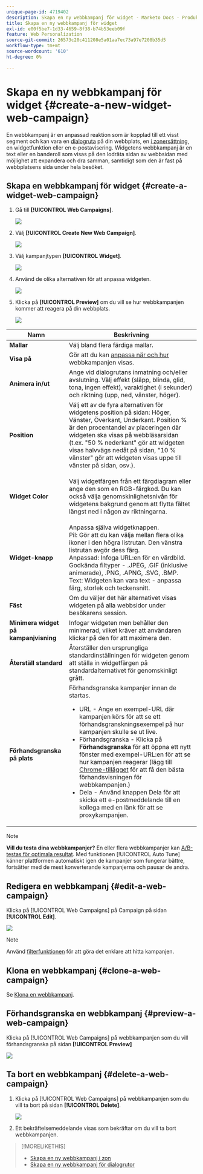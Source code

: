 ```yaml
---
unique-page-id: 4719402
description: Skapa en ny webbkampanj för widget - Marketo Docs - Produktdokumentation
title: Skapa en ny webbkampanj för widget
exl-id: e00f5be7-1d33-4659-8f38-b74b53eeb09f
feature: Web Personalization
source-git-commit: 26573c20c411208e5a01aa7ec73a97e7208b35d5
workflow-type: tm+mt
source-wordcount: '610'
ht-degree: 0%

---
```


# Skapa en ny webbkampanj för widget {#create-a-new-widget-web-campaign}

En webbkampanj är en anpassad reaktion som är kopplad till ett visst segment och kan vara en [dialogruta](/help/marketo/product-docs/web-personalization/working-with-web-campaigns/create-a-new-dialog-web-campaign.md) på din webbplats, en [ i zonersättning](/help/marketo/product-docs/web-personalization/working-with-web-campaigns/create-a-new-in-zone-web-campaign.md), en widgetfunktion eller en e-postavisering. Widgetens webbkampanj är en text eller en banderoll som visas på den lodräta sidan av webbsidan med möjlighet att expandera och dra samman, samtidigt som den är fast på webbplatsens sida under hela besöket.

## Skapa en webbkampanj för widget {#create-a-widget-web-campaign}

1. Gå till **[!UICONTROL Web Campaigns]**.

   ![](assets/image2016-8-18-15-3a57-3a46.png)

1. Välj **[!UICONTROL Create New Web Campaign]**.

   ![](assets/create-new-web-campaign-hand-1.png)

1. Välj kampanjtypen **[!UICONTROL Widget]**.

   ![](assets/3.png)

1. Använd de olika alternativen för att anpassa widgeten.

   ![](assets/4.png)

1. Klicka på **[!UICONTROL Preview]** om du vill se hur webbkampanjen kommer att reagera på din webbplats.

   ![](assets/preview.png)

<table>
 <thead>
  <tr>
   <th colspan="1" rowspan="1">Namn</th>
   <th colspan="1" rowspan="1">Beskrivning</th>
  </tr>
 </thead>
 <tbody>
  <tr>
   <td colspan="1"><strong>Mallar</strong></td>
   <td colspan="1">Välj bland flera färdiga mallar.</td>
  </tr>
  <tr>
   <td colspan="1"><strong>Visa på</strong></td>
   <td colspan="1">Gör att du kan <a href="/help/marketo/product-docs/web-personalization/working-with-web-campaigns/set-how-your-web-campaign-displays.md" rel="nofollow">anpassa när och hur</a> webbkampanjen visas.</td>
  </tr>
  <tr>
   <td colspan="1"><strong>Animera in/ut</strong></td>
   <td colspan="1">Ange vid dialogrutans inmatning och/eller avslutning. Välj effekt (släpp, blinda, glid, tona, ingen effekt), varaktighet (i sekunder) och riktning (upp, ned, vänster, höger).</td>
  </tr>
  <tr>
   <td colspan="1"><strong>Position</strong></td>
   <td colspan="1">Välj ett av de fyra alternativen för widgetens position på sidan: Höger, Vänster, Överkant, Underkant. Position % är den procentandel av placeringen där widgeten ska visas på webbläsarsidan (t.ex. "50 % nederkant" gör att widgeten visas halvvägs nedåt på sidan, "10 % vänster" gör att widgeten visas uppe till vänster på sidan, osv.).<br></td>
  </tr>
  <tr>
   <td colspan="1" rowspan="1"><strong>Widget Color</strong></td>
   <td colspan="1" rowspan="1"><p>Välj widgetfärgen från ett färgdiagram eller ange den som en RGB-färgkod. Du kan också välja genomskinlighetsnivån för widgetens bakgrund genom att flytta fältet längst ned i någon av riktningarna.</p></td>
  </tr>
  <tr>
   <td colspan="1" rowspan="1"><p><strong>Widget-knapp</strong><br></p></td>
   <td colspan="1" rowspan="1">Anpassa själva widgetknappen.<br>Pil: Gör att du kan välja mellan flera olika ikoner i den högra listrutan. Den vänstra listrutan avgör dess färg.<br>Anpassad: Infoga URL:en för en värdbild. Godkända filtyper - .JPEG, .GIF (inklusive animerade), .PNG, .APNG, .SVG, .BMP.<br>Text: Widgeten kan vara text - anpassa färg, storlek och teckensnitt.</td>
  </tr>
  <tr>
   <td colspan="1"><strong>Fäst</strong></td>
   <td colspan="1">Om du väljer det här alternativet visas widgeten på alla webbsidor under besökarens session.</td>
  </tr>
  <tr>
   <td colspan="1"><strong>Minimera widget på kampanjvisning</strong></td>
   <td colspan="1">Infogar widgeten men behåller den minimerad, vilket kräver att användaren klickar på den för att maximera den.</td>
  </tr>
  <tr>
   <td colspan="1"><strong>Återställ standard </strong></td>
   <td colspan="1">Återställer den ursprungliga standardinställningen för widgeten genom att ställa in widgetfärgen på standardalternativet för genomskinligt grått.</td>
  </tr>
  <tr>
   <td colspan="1"><strong>Förhandsgranska på plats </strong></td>
   <td colspan="1">Förhandsgranska kampanjer innan de startas.<br>
    <ul>
     <li>URL - Ange en exempel-URL där kampanjen körs för att se ett förhandsgranskningsexempel på hur kampanjen skulle se ut live.</li>
     <li>Förhandsgranska - Klicka på <strong>Förhandsgranska </strong> för att öppna ett nytt fönster med exempel-URL:en för att se hur kampanjen reagerar (lägg till <a href="https://chrome.google.com/extensions/detail/ldiddonjplchallbngbccbfdfeldohkj?hl=en" rel="nofollow">Chrome-tillägget</a> för att få den bästa förhandsvisningen för webbkampanjen.) </li>
     <li>Dela - Använd knappen Dela för att skicka ett e-postmeddelande till en kollega med en länk för att se proxykampanjen.</li>
    </ul></td>
  </tr>
 </tbody>
</table>

>[!NOTE]
>
>**Vill du testa dina webbkampanjer?** En eller flera webbkampanjer kan [A/B-testas för optimala resultat](/help/marketo/product-docs/web-personalization/working-with-web-campaigns/ab-test-your-web-campaign.md). Med funktionen [!UICONTROL Auto Tune] känner plattformen automatiskt igen de kampanjer som fungerar bättre, fortsätter med de mest konverterande kampanjerna och pausar de andra.

## Redigera en webbkampanj {#edit-a-web-campaign}

Klicka på [!UICONTROL Web Campaigns] på Campaign på sidan **[!UICONTROL Edit]**.

![](assets/image2016-11-4-13-3a2-3a20.png)

>[!NOTE]
>
>Använd [filterfunktionen](/help/marketo/product-docs/web-personalization/working-with-web-campaigns/filter-web-campaigns.md) för att göra det enklare att hitta kampanjen.

## Klona en webbkampanj {#clone-a-web-campaign}

Se [Klona en webbkampanj](/help/marketo/product-docs/web-personalization/working-with-web-campaigns/clone-a-web-campaign.md).

## Förhandsgranska en webbkampanj {#preview-a-web-campaign}

Klicka på [!UICONTROL Web Campaigns] på webbkampanjen som du vill förhandsgranska på sidan **[!UICONTROL Preview]**

![](assets/widget-campaign-preview-hand.png)

## Ta bort en webbkampanj {#delete-a-web-campaign}

1. Klicka på [!UICONTROL Web Campaigns] på webbkampanjen som du vill ta bort på sidan **[!UICONTROL Delete]**.

   ![](assets/widget-campaign-delete-hand.png)

1. Ett bekräftelsemeddelande visas som bekräftar om du vill ta bort webbkampanjen.

>[!MORELIKETHIS]
>
>* [Skapa en ny webbkampanj i zon](/help/marketo/product-docs/web-personalization/working-with-web-campaigns/create-a-new-in-zone-web-campaign.md)
>* [Skapa en ny webbkampanj för dialogrutor](/help/marketo/product-docs/web-personalization/working-with-web-campaigns/create-a-new-dialog-web-campaign.md)
